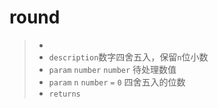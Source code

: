 # round

> -  
> - `description`数字四舍五入，保留`n`位小数 
> - `param` `number` `number` 待处理数值 
> - `param` `n` `number` `=` `0` 四舍五入的位数 
> - `returns` 

